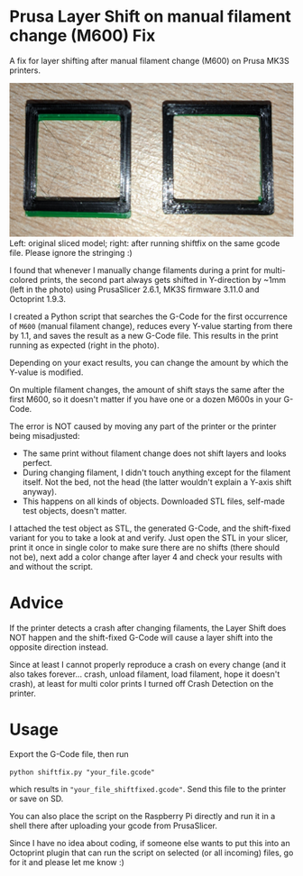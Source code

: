 # Prusa Layer Shift on manual filament change (M600) Fix
A fix for layer shifting after manual filament change (M600) on Prusa MK3S printers.

![left: original sliced model; right: after running shiftfix on the same gcode file](shift.png)
Left: original sliced model; right: after running shiftfix on the same gcode file. Please ignore the stringing :)

I found that whenever I manually change filaments during a print for multi-colored prints, the second part always gets shifted in Y-direction by ~1mm (left in the photo) using PrusaSlicer 2.6.1, MK3S firmware 3.11.0 and Octoprint 1.9.3.

I created a Python script that searches the G-Code for the first occurrence of `M600` (manual filament change), reduces every Y-value starting from there by 1.1, and saves the result as a new G-Code file. This results in the print running as expected (right in the photo).

Depending on your exact results, you can change the amount by which the Y-value is modified.

On multiple filament changes, the amount of shift stays the same after the first M600, so it doesn't matter if you have one or a dozen M600s in your G-Code.

The error is NOT caused by moving any part of the printer or the printer being misadjusted:
- The same print without filament change does not shift layers and looks perfect.
- During changing filament, I didn't touch anything except for the filament itself. Not the bed, not the head (the latter wouldn't explain a Y-axis shift anyway).
- This happens on all kinds of objects. Downloaded STL files, self-made test objects, doesn't matter.

I attached the test object as STL, the generated G-Code, and the shift-fixed variant for you to take a look at and verify. Just open the STL in your slicer, print it once in single color to make sure there are no shifts (there should not be), next add a color change after layer 4 and check your results with and without the script.


# Advice

If the printer detects a crash after changing filaments, the Layer Shift does NOT happen and the shift-fixed G-Code will cause a layer shift into the opposite direction instead.

Since at least I cannot properly reproduce a crash on every change (and it also takes forever... crash, unload filament, load filament, hope it doesn't crash), at least for multi color prints I turned off Crash Detection on the printer.

# Usage

Export the G-Code file, then run 

`python shiftfix.py "your_file.gcode"`

which results in `"your_file_shiftfixed.gcode"`. Send this file to the printer or save on SD.

You can also place the script on the Raspberry Pi directly and run it in a shell there after uploading your gcode from PrusaSlicer.

Since I have no idea about coding, if someone else wants to put this into an Octoprint plugin that can run the script on selected (or all incoming) files, go for it and please let me know :)
